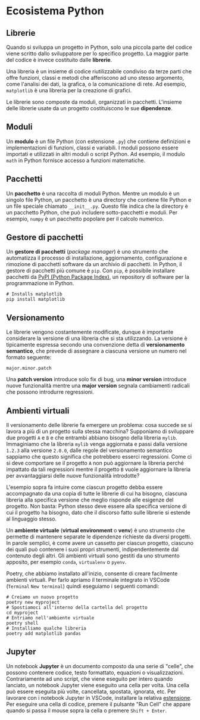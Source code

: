 # Ecosistema Python
## Librerie

Quando si sviluppa un progetto in Python, solo una piccola parte del codice viene scritto dallo sviluppatore per lo specifico progetto. La maggior parte del codice è invece costituito dalle **librerie**.

Una libreria è un insieme di codice riutilizzabile condiviso da terze parti che offre funzioni, classi e metodi che afferiscono ad uno stesso argomento, come l'analisi dei dati, la grafica, o la comunicazione di rete. Ad esempio, `matplotlib` è una libreria per la creazione di grafici.

Le librerie sono composte da moduli, organizzati in pacchetti. L'insieme delle librerie usate da un progetto costituiscono le sue **dipendenze**.

## Moduli

Un **modulo** è un file Python (con estensione `.py`) che contiene definizioni e implementazioni di funzioni, classi e variabili. I moduli possono essere importati e utilizzati in altri moduli o script Python. Ad esempio, il modulo `math` in Python fornisce accesso a funzioni matematiche.

## Pacchetti

Un **pacchetto** è una raccolta di moduli Python. Mentre un modulo è un singolo file Python, un pacchetto è una directory che contiene file Python e un file speciale chiamato `__init__.py`. Questo file indica che la directory è un pacchetto Python, che può includere sotto-pacchetti e moduli. Per esempio, `numpy` è un pacchetto popolare per il calcolo numerico.

## Gestore di pacchetti

Un **gestore di pacchetti** (*package manager*) è uno strumento che automatizza il processo di installazione, aggiornamento, configurazione e rimozione di pacchetti software da un archivio di pacchetti. In Python, il gestore di pacchetti più comune è `pip`. Con `pip`, è possibile installare pacchetti da [PyPI (Python Package Index)](https://pypi.org/), un repository di software per la programmazione in Python.

```shell
# Installs matplotlib
pip install matplotlib
```

## Versionamento

Le librerie vengono costantemente modificate, dunque è importante considerare la versione di una libreria che si sta utilizzando. La versione è tipicamente espressa secondo una convenzione detta di **versionamento semantico**, che prevede di assegnare a ciascuna versione un numero nel formato seguente:

```text
major.minor.patch
```

Una **patch version** introduce solo fix di bug, una **minor version** introduce nuove funzionalità mentre una **major version** segnala cambiamenti radicali che possono introdurre regressioni.

## Ambienti virtuali

Il versionamento delle librerie fa emergere un problema: cosa succede se si lavora a più di un progetto sulla stessa macchina? Supponiamo di sviluppare due progetti `A` e `B` e che entrambi abbiano bisogno della libreria `mylib`. Immaginiamo che la libreria `mylib` venga aggiornata e passi dalla versione `1.2.3` alla versione `2.0.0`, dalle regole del versionamento semantico sappiamo che questo significa che potrebbero esserci regressioni. Come ci si deve comportare se il progetto `A` non può aggiornare la libreria perché impattato da tali regressioni mentre il progetto `B` vuole aggiornare la libreria per avvantaggiarsi delle nuove funzionalità introdotte?

L'esempio sopra fa intuire come ciascun progetto debba essere accompagnato da una copia di tutte le librerie di cui ha bisogno, ciascuna libreria alla specifica versione che meglio risponde alle esigenze del progetto. Non basta: Python stesso deve essere alla specifica versione di cui il progetto ha bisogno, dato che il discorso fatto sulle librerie si estende al linguaggio stesso.

Un **ambiente virtuale** (**virtual environment** o **venv**) è uno strumento che permette di mantenere separate le dipendenze richieste da diversi progetti. In parole semplici, è come avere un cassetto per ciascun progetto, ciascuno dei quali può contenere i suoi propri strumenti, indipendentemente dal contenuto degli altri. Gli ambienti virtuali sono gestiti da uno strumento apposito, per esempio `conda`, `virtualenv` o `pyenv`.

Poetry, che abbiamo installato all'inizio, consente di creare facilmente ambienti virtuali. Per farlo apriamo il terminale integrato in VSCode (`Terminal` `New terminal`) quindi eseguiamo i seguenti comandi:

```shell
# Creiamo un nuovo progetto
poetry new myproject
# Spostiamoci all'interno della cartella del progetto
cd myproject
# Entriamo nell'ambiente virtuale
poetry shell
# Installiamo qualche libreria
poetry add matplotlib pandas
```

## Jupyter

Un notebook **Jupyter** è un documento composto da una serie di "celle", che possono contenere codice, testo formattato, equazioni o visualizzazioni. Contrariamente ad uno script, che viene eseguito per intero quando lanciato, un notebook Jupyter viene eseguito una cella per volta. Una cella può essere eseguita più volte, cancellata, spostata, ignorata, etc. Per lavorare con i notebook Jupyter in VSCode, installare la relativa [estensione](https://marketplace.visualstudio.com/items?itemName=ms-toolsai.jupyter). Per eseguire una cella di codice, premere il pulsante "Run Cell" che appare quando si passa il mouse sopra la cella o premere `Shift + Enter`.
